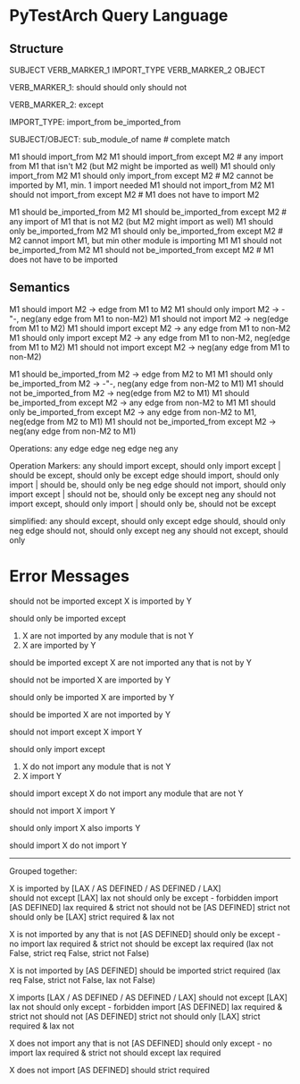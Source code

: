 # PyTestArch Query Language

## Structure
SUBJECT VERB_MARKER_1 IMPORT_TYPE VERB_MARKER_2 OBJECT

VERB_MARKER_1:
    should
    should only
    should not

VERB_MARKER_2:
    except

IMPORT_TYPE:
    import_from
    be_imported_from

SUBJECT/OBJECT:
    sub_module_of
    name  # complete match


M1 should import_from M2
M1 should import_from except M2  # any import from M1 that isn't M2 (but M2 might be imported as well)
M1 should only import_from M2
M1 should only import_from except M2  # M2 cannot be imported by M1, min. 1 import needed
M1 should not import_from M2
M1 should not import_from except M2  # M1 does not have to import M2

M1 should be_imported_from M2
M1 should be_imported_from except M2  # any import of M1 that is not M2 (but M2 might import as well)
M1 should only be_imported_from M2
M1 should only be_imported_from except M2  # M2 cannot import M1, but min other module is importing M1
M1 should not be_imported_from M2
M1 should not be_imported_from except M2  # M1 does not have to be imported



## Semantics
M1 should import M2                 -> edge from M1 to M2
M1 should only import M2            -> -"-, neg(any edge from M1 to non-M2)
M1 should not import M2             -> neg(edge from M1 to M2)
M1 should import except M2          -> any edge from M1 to non-M2
M1 should only import except M2     -> any edge from M1 to non-M2, neg(edge from M1 to M2)
M1 should not import except M2      -> neg(any edge from M1 to non-M2)


M1 should be_imported_from M2               -> edge from M2 to M1
M1 should only be_imported_from M2          -> -"-, neg(any edge from non-M2 to M1)
M1 should not be_imported_from M2           -> neg(edge from M2 to M1)
M1 should be_imported_from except M2        -> any edge from non-M2 to M1
M1 should only be_imported_from except M2   -> any edge from non-M2 to M1, neg(edge from M2 to M1)
M1 should not be_imported_from except M2    -> neg(any edge from non-M2 to M1)



Operations: 
    any edge
    edge
    neg edge
    neg any


Operation Markers:
    any         should import except, should only import except | should be except, should only be except
    edge        should import, should only import               | should be, should only be
    neg edge    should not import, should only import except    | should not be, should only be except
    neg any     should not import except, should only import    | should only be, should not be except

simplified:
    any         should except, should only except
    edge        should, should only
    neg edge    should not, should only except
    neg any     should not except, should only


# Error Messages
should not be imported except
X is imported by Y

should only be imported except
1) X are not imported by any module that is not Y
2) X are imported by Y

should be imported except
X are not imported any that is not by Y

should not be imported
X are imported by Y

should only be imported
X are imported by Y

should be imported
X are not imported by Y

should not import except
X import Y

should only import except
1) X do not import any module that is not Y
2) X import Y

should import except
X do not import any module that are not Y

should not import
X import Y

should only import
X also imports Y

should import
X do not import Y


----------------------------
Grouped together:

X is imported by [LAX / AS DEFINED / AS DEFINED / LAX]        
        should not except [LAX]
            lax not
        should only be except - forbidden import [AS DEFINED]
            lax required & strict not
        should not be [AS DEFINED]
            strict not
        should only be [LAX]
            strict required & lax not

X is not imported by any that is not [AS DEFINED]
        should only be except - no import
            lax required & strict not
        should be except
            lax required (lax not False, strict req False, strict not False)

X is not imported by [AS DEFINED]
        should be imported
            strict required (lax req False, strict not False, lax not False)
 
X imports [LAX / AS DEFINED / AS DEFINED / LAX]
        should not except [LAX]
            lax not
        should only except - forbidden import [AS DEFINED]
            lax required & strict not
        should not [AS DEFINED]
            strict not
        should only [LAX]
            strict required & lax not

X does not import any that is not [AS DEFINED]
        should only except - no import
            lax required & strict not
        should except
            lax required

X does not import [AS DEFINED]
        should
            strict required